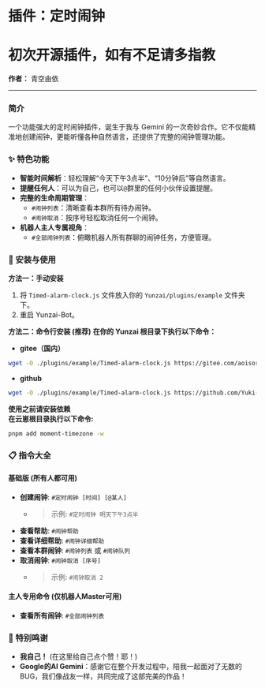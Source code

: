 # 插件：定时闹钟
# 初次开源插件，如有不足请多指教
**作者：** 青空由依

---

### 简介

一个功能强大的定时闹钟插件，诞生于我与 Gemini 的一次奇妙合作。它不仅能精准地创建闹钟，更能听懂各种自然语言，还提供了完整的闹钟管理功能。

### ✨ 特色功能

- **智能时间解析**：轻松理解“今天下午3点半”、“10分钟后”等自然语言。
- **提醒任何人**：可以为自己，也可以`@`群里的任何小伙伴设置提醒。
- **完整的生命周期管理**：
    - `#闹钟列表`：清晰查看本群所有待办闹钟。
    - `#闹钟取消`：按序号轻松取消任何一个闹钟。
- **机器人主人专属视角**：
    - `#全部闹钟列表`：俯瞰机器人所有群聊的闹钟任务，方便管理。

### 🚀 安装与使用

**方法一：手动安装**
1. 将 `Timed-alarm-clock.js` 文件放入你的 `Yunzai/plugins/example` 文件夹下。
2. 重启 Yunzai-Bot。

**方法二：命令行安装 (推荐)**
**在你的 Yunzai 根目录下执行以下命令：**
- **gitee（国内）**
```bash
wget -O ./plugins/example/Timed-alarm-clock.js https://gitee.com/aoisorayui/Timed-alarm-clock/raw/master/Timed-alarm-clock.js
```
- **github**
```bash
wget -O ./plugins/example/Timed-alarm-clock.js https://github.com/Yuki-01/Timed-alarm-clock/raw/master/Timed-alarm-clock.js
```
**使用之前请安装依赖**  
**在云崽根目录执行以下命令:**
```bash
pnpm add moment-timezone -w
```
### 📋 指令大全

#### 基础版 (所有人都可用)

- **创建闹钟**: `#定时闹钟 [时间] [@某人]`
  - > 示例: `#定时闹钟 明天下午3点半`
- **查看帮助**: `#闹钟帮助`
- **查看详细帮助**: `#闹钟详细帮助`
- **查看本群闹钟**: `#闹钟列表` 或 `#闹钟队列`
- **取消闹钟**: `#闹钟取消 [序号]`
  - > 示例: `#闹钟取消 2`

#### 主人专用命令 (仅机器人Master可用)

- **查看所有闹钟**: `#全部闹钟列表`

### 🙏 特别鸣谢

- **我自己！** (在这里给自己点个赞！耶！)
- **Google的AI Gemini**：感谢它在整个开发过程中，陪我一起面对了无数的BUG，我们像战友一样，共同完成了这部完美的作品！
